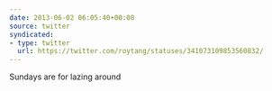 ```yaml
---
date: 2013-06-02 06:05:40+00:00
source: twitter
syndicated:
- type: twitter
  url: https://twitter.com/roytang/statuses/341073109853560832/
---
```


Sundays are for lazing around